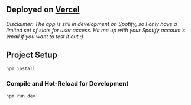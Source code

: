 Deployed on [Vercel](https://cybertape.vercel.app/login) 
--


*Disclaimer: The app is still in development on Spotify, so I only have a limited set of slots for user access. Hit me up with your Spotify account's email if you want to test it out :)*

## Project Setup

```sh
npm install
```

### Compile and Hot-Reload for Development

```sh
npm run dev
```
